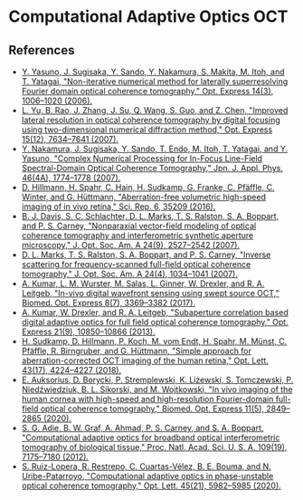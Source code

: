 # Computational Adaptive Optics OCT

## References
- [Y. Yasuno, J. Sugisaka, Y. Sando, Y. Nakamura, S. Makita, M. Itoh, and T. Yatagai, "Non-iterative numerical method for laterally superresolving Fourier domain optical coherence tomography," Opt. Express 14(3), 1006–1020 (2006).](https://doi.org/10.1364/OE.14.001006)
- [L. Yu, B. Rao, J. Zhang, J. Su, Q. Wang, S. Guo, and Z. Chen, "Improved lateral resolution in optical coherence tomography by digital focusing using two-dimensional numerical diffraction method," Opt. Express 15(12), 7634–7641 (2007).](https://doi.org/10.1364/OE.15.007634)
- [Y. Nakamura, J. Sugisaka, Y. Sando, T. Endo, M. Itoh, T. Yatagai, and Y. Yasuno, "Complex Numerical Processing for In-Focus Line-Field Spectral-Domain Optical Coherence Tomography," Jpn. J. Appl. Phys. 46(4A), 1774–1778 (2007).](https://doi.org/10.1143/JJAP.46.1774)
- [D. Hillmann, H. Spahr, C. Hain, H. Sudkamp, G. Franke, C. Pfäffle, C. Winter, and G. Hüttmann, "Aberration-free volumetric high-speed imaging of in vivo retina," Sci. Rep. 6, 35209 (2016).](https://doi.org/10.1038/srep35209)
- [B. J. Davis, S. C. Schlachter, D. L. Marks, T. S. Ralston, S. A. Boppart, and P. S. Carney, "Nonparaxial vector-field modeling of optical coherence tomography and interferometric synthetic aperture microscopy," J. Opt. Soc. Am. A 24(9), 2527–2542 (2007).](https://doi.org/10.1364/JOSAA.24.002527)
- [D. L. Marks, T. S. Ralston, S. A. Boppart, and P. S. Carney, "Inverse scattering for frequency-scanned full-field optical coherence tomography," J. Opt. Soc. Am. A 24(4), 1034–1041 (2007).](https://doi.org/10.1364/JOSAA.24.001034)
- [A. Kumar, L. M. Wurster, M. Salas, L. Ginner, W. Drexler, and R. A. Leitgeb, "In-vivo digital wavefront sensing using swept source OCT," Biomed. Opt. Express 8(7), 3369–3382 (2017).](https://doi.org/10.1364/BOE.8.003369)
- [A. Kumar, W. Drexler, and R. A. Leitgeb, "Subaperture correlation based digital adaptive optics for full field optical coherence tomography," Opt. Express 21(9), 10850–10866 (2013).](https://doi.org/10.1364/OE.21.010850)
- [H. Sudkamp, D. Hillmann, P. Koch, M. vom Endt, H. Spahr, M. Münst, C. Pfäffle, R. Birngruber, and G. Hüttmann, "Simple approach for aberration-corrected OCT imaging of the human retina," Opt. Lett. 43(17), 4224–4227 (2018).](https://doi.org/10.1364/OL.43.004224)
- [E. Auksorius, D. Borycki, P. Stremplewski, K. Liżewski, S. Tomczewski, P. Niedźwiedziuk, B. L. Sikorski, and M. Wojtkowski, "In vivo imaging of the human cornea with high-speed and high-resolution Fourier-domain full-field optical coherence tomography," Biomed. Opt. Express 11(5), 2849–2865 (2020).](https://doi.org/10.1364/BOE.393801)
- [S. G. Adie, B. W. Graf, A. Ahmad, P. S. Carney, and S. A. Boppart, "Computational adaptive optics for broadband optical interferometric tomography of biological tissue," Proc. Natl. Acad. Sci. U. S. A. 109(19), 7175–7180 (2012).](https://doi.org/10.1073/pnas.1121193109)
- [S. Ruiz-Lopera, R. Restrepo, C. Cuartas-Vélez, B. E. Bouma, and N. Uribe-Patarroyo, "Computational adaptive optics in phase-unstable optical coherence tomography," Opt. Lett. 45(21), 5982–5985 (2020).](https://doi.org/10.1364/OL.401283)

